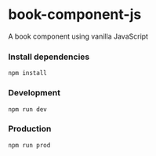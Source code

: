 # book-component-js
A book component using vanilla JavaScript


### Install dependencies
```npm install```


### Development
```npm run dev```


### Production
```npm run prod```